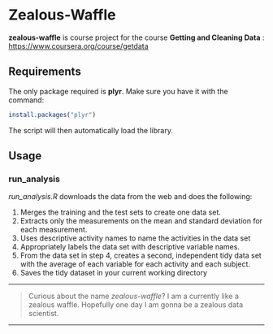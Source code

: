 # Zealous-Waffle

**zealous-waffle** is course project for the course **Getting and Cleaning Data** : https://www.coursera.org/course/getdata

## Requirements
The only package required is **plyr**. Make sure you have it with the command: 
```R
install.packages("plyr")
```
The script will then automatically load the library.

## Usage
### run_analysis

*run_analysis.R* downloads the data from the web and does the following:

1. Merges the training and the test sets to create one data set.
2. Extracts only the measurements on the mean and standard deviation for each measurement. 
3. Uses descriptive activity names to name the activities in the data set
4. Appropriately labels the data set with descriptive variable names. 
5. From the data set in step 4, creates a second, independent tidy data set with the average of each variable for each activity and each subject.
6. Saves the tidy dataset in your current working directory



---

> Curious about the name _zealous-waffle_? I am a currently like a zealous waffle. Hopefully one day I am gonna be a zealous data scientist. 

---
